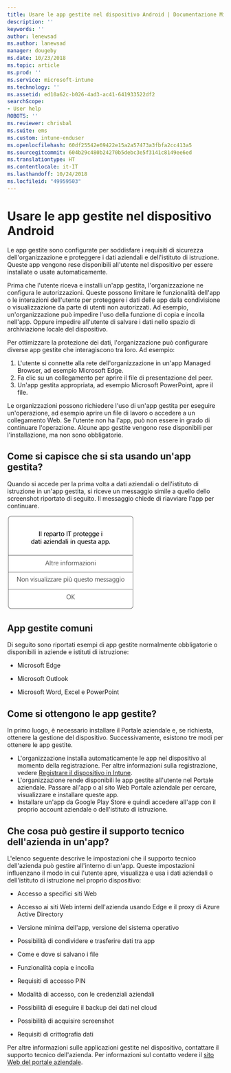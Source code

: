 ```yaml
---
title: Usare le app gestite nel dispositivo Android | Documentazione Microsoft
description: ''
keywords: ''
author: lenewsad
ms.author: lanewsad
manager: dougeby
ms.date: 10/23/2018
ms.topic: article
ms.prod: ''
ms.service: microsoft-intune
ms.technology: ''
ms.assetid: ed10a62c-b026-4ad3-ac41-641933522df2
searchScope:
- User help
ROBOTS: ''
ms.reviewer: chrisbal
ms.suite: ems
ms.custom: intune-enduser
ms.openlocfilehash: 60df25542e69422e15a2a57473a3fbfa2cc413a5
ms.sourcegitcommit: 604b29c480b24270b5debc3e5f3141c8149ee6ed
ms.translationtype: HT
ms.contentlocale: it-IT
ms.lasthandoff: 10/24/2018
ms.locfileid: "49959503"
---
```

# <a name="use-managed-apps-on-your-android-device"></a>Usare le app gestite nel dispositivo Android
Le app gestite sono configurate per soddisfare i requisiti di sicurezza dell'organizzazione e proteggere i dati aziendali e dell'istituto di istruzione. Queste app vengono rese disponibili all'utente nel dispositivo per essere installate o usate automaticamente. 

Prima che l'utente riceva e installi un'app gestita, l'organizzazione ne configura le autorizzazioni. Queste possono limitare le funzionalità dell'app o le interazioni dell'utente per proteggere i dati delle app dalla condivisione o visualizzazione da parte di utenti non autorizzati. Ad esempio, un'organizzazione può impedire l'uso della funzione di copia e incolla nell'app. Oppure impedire all'utente di salvare i dati nello spazio di archiviazione locale del dispositivo.

Per ottimizzare la protezione dei dati, l'organizzazione può configurare diverse app gestite che interagiscono tra loro. Ad esempio:
1. L'utente si connette alla rete dell'organizzazione in un'app Managed Browser, ad esempio Microsoft Edge.
2. Fa clic su un collegamento per aprire il file di presentazione del peer.
3. Un'app gestita appropriata, ad esempio Microsoft PowerPoint, apre il file.

Le organizzazioni possono richiedere l'uso di un'app gestita per eseguire un'operazione, ad esempio aprire un file di lavoro o accedere a un collegamento Web. Se l'utente non ha l'app, può non essere in grado di continuare l'operazione. Alcune app gestite vengono rese disponibili per l'installazione, ma non sono obbligatorie.

## <a name="how-do-i-know-im-using-a-managed-app"></a>Come si capisce che si sta usando un'app gestita?
Quando si accede per la prima volta a dati aziendali o dell'istituto di istruzione in un'app gestita, si riceve un messaggio simile a quello dello screenshot riportato di seguito. Il messaggio chiede di riavviare l'app per continuare.

![Screenshot della finestra di messaggio visualizzato quando un utente apre un'app gestita in un dispositivo. Il messaggio dice: "L'organizzazione non protegge i propri dati in questa app. Per continuare è necessario riavviare l'app" ed è seguito dal pulsante OK.](./media/managed-apps-message.png)

## <a name="commonly-managed-apps"></a>App gestite comuni  
Di seguito sono riportati esempi di app gestite normalmente obbligatorie o disponibili in aziende e istituti di istruzione:

-   Microsoft Edge

-   Microsoft Outlook

-   Microsoft Word, Excel e PowerPoint

## <a name="how-do-i-get-managed-apps"></a>Come si ottengono le app gestite?
In primo luogo, è necessario installare il Portale aziendale e, se richiesta, ottenere la gestione del dispositivo. Successivamente, esistono tre modi per ottenere le app gestite.
* L'organizzazione installa automaticamente le app nel dispositivo al momento della registrazione. Per altre informazioni sulla registrazione, vedere [Registrare il dispositivo in Intune](enroll-your-device-in-Intune-android.md).
* L'organizzazione rende disponibili le app gestite all'utente nel Portale aziendale. Passare all'app o al sito Web Portale aziendale per cercare, visualizzare e installare queste app. 
* Installare un'app da Google Play Store e quindi accedere all'app con il proprio account aziendale o dell'istituto di istruzione.  

## <a name="what-can-my-company-support-manage-in-an-app"></a>Che cosa può gestire il supporto tecnico dell'azienda in un'app?
L'elenco seguente descrive le impostazioni che il supporto tecnico dell'azienda può gestire all'interno di un'app. Queste impostazioni influenzano il modo in cui l'utente apre, visualizza e usa i dati aziendali o dell'istituto di istruzione nel proprio dispositivo:

* Accesso a specifici siti Web  

* Accesso ai siti Web interni dell'azienda usando Edge e il proxy di Azure Active Directory  

* Versione minima dell'app, versione del sistema operativo

* Possibilità di condividere e trasferire dati tra app  

* Come e dove si salvano i file  

* Funzionalità copia e incolla  

* Requisiti di accesso PIN  

* Modalità di accesso, con le credenziali aziendali  

* Possibilità di eseguire il backup dei dati nel cloud  

* Possibilità di acquisire screenshot  

* Requisiti di crittografia dati  

Per altre informazioni sulle applicazioni gestite nel dispositivo, contattare il supporto tecnico dell'azienda. Per informazioni sul contatto vedere il [sito Web del portale aziendale](https://go.microsoft.com/fwlink/?linkid=2010980).
